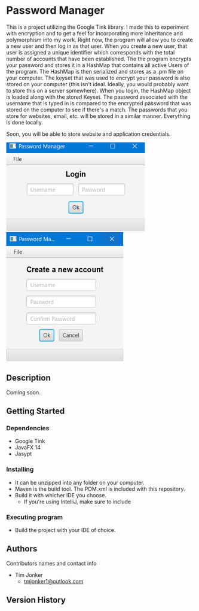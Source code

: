 # Password Manager

This is a project utilizing the Google Tink library.  I made this to experiment with encryption and to get a feel for incorporating more inheritance and polymorphism into my work.  Right now, the program will allow you to create a new user and then log in as that user. When you create a new user, that user is assigned a unique identifier which corresponds with the total number of accounts that have been established.  The the program encrypts your password and stores it in a HashMap that contains all active Users of the program.  The HashMap is then serialized and stores as a .pm file on your computer.  The keyset that was used to encrypt your password is also stored on your computer (this isn't ideal.  Ideally, you would probably want to store this on a server somewhere).  When you login, the HashMap object is loaded along with the stored Keyset. The password associated with the username that is typed in is compared to the encrypted password that was stored on the computer to see if there's a match.  The passwords that you store for websites, email, etc. will be stored in a similar manner.  Everything is done locally. 

Soon, you will be able to store website and application credentials.

![Login Screen](https://github.com/tmjonker/PasswordManager/blob/master/Images/Login.PNG)              ![New user](https://github.com/tmjonker/PasswordManager/blob/master/Images/NewUser1.PNG)

## Description

Coming soon.

## Getting Started

### Dependencies

* Google Tink
* JavaFX 14
* Jasypt

### Installing

* It can be unzipped into any folder on your computer.
* Maven is the build tool.  The POM.xml is included with this repository.
* Build it with whicher IDE you choose.
  * If you're using IntelliJ, make sure to include 


### Executing program

* Build the project with your IDE of choice.


## Authors

Contributors names and contact info

* Tim Jonker
  - tmjonker1@outlook.com

## Version History

